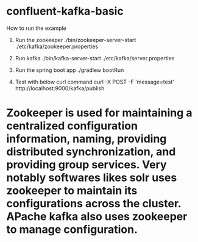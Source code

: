 # confluent-kafka-basic

How to run the example

1. Run the zookeeper
        ./bin/zookeeper-server-start ./etc/kafka/zookeeper.properties
        
2. Run kafka
        ./bin/kafka-server-start ./etc/kafka/server.properties
        
3. Run the spring boot app
        ./gradlew bootRun
        
4. Test with below curl command
        curl -X POST -F 'message=test' http://localhost:9000/kafka/publish                                



# Zookeeper is used for maintaining a centralized configuration information, naming, providing distributed synchronization, and providing group services. Very notably softwares likes solr uses zookeeper to maintain its configurations across the cluster. APache kafka also uses zookeeper to manage configuration.